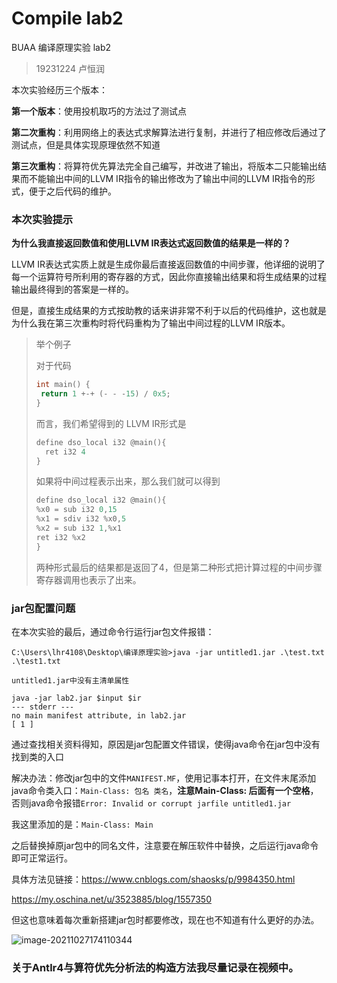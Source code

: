 # Compile lab2

BUAA 编译原理实验 lab2

> 19231224 卢恒润

本次实验经历三个版本：

**第一个版本**：使用投机取巧的方法过了测试点

**第二次重构**：利用网络上的表达式求解算法进行复制，并进行了相应修改后通过了测试点，但是具体实现原理依然不知道

**第三次重构**：将算符优先算法完全自己编写，并改进了输出，将版本二只能输出结果而不能输出中间的LLVM IR指令的输出修改为了输出中间的LLVM IR指令的形式，便于之后代码的维护。

### 本次实验提示

**为什么我直接返回数值和使用LLVM IR表达式返回数值的结果是一样的？**

LLVM IR表达式实质上就是生成你最后直接返回数值的中间步骤，他详细的说明了每一个运算符号所利用的寄存器的方式，因此你直接输出结果和将生成结果的过程输出最终得到的答案是一样的。

但是，直接生成结果的方式按助教的话来讲非常不利于以后的代码维护，这也就是为什么我在第三次重构时将代码重构为了输出中间过程的LLVM IR版本。

> 举个例子
>
> 对于代码
>
> ```c
> int main() {
>  return 1 +-+ (- - -15) / 0x5;
> }
> ```
>
> 而言，我们希望得到的 LLVM IR形式是
>
> ```c
> define dso_local i32 @main(){
> 	ret i32 4
> }
> ```
>
> 如果将中间过程表示出来，那么我们就可以得到
>
> ```c
> define dso_local i32 @main(){
> %x0 = sub i32 0,15
> %x1 = sdiv i32 %x0,5
> %x2 = sub i32 1,%x1
> ret i32 %x2
> }
> ```
>
> 两种形式最后的结果都是返回了4，但是第二种形式把计算过程的中间步骤寄存器调用也表示了出来。

### jar包配置问题

在本次实验的最后，通过命令行运行jar包文件报错：

```shell
C:\Users\lhr4108\Desktop\编译原理实验>java -jar untitled1.jar .\test.txt .\test1.txt

untitled1.jar中没有主清单属性

java -jar lab2.jar $input $ir
--- stderr ---
no main manifest attribute, in lab2.jar
[ 1 ]
```

通过查找相关资料得知，原因是jar包配置文件错误，使得java命令在jar包中没有找到类的入口

解决办法：修改jar包中的文件`MANIFEST.MF`，使用记事本打开，在文件末尾添加java命令类入口：`Main-Class: 包名 类名`，**注意Main-Class: 后面有一个空格**，否则java命令报错`Error: Invalid or corrupt jarfile untitled1.jar`

我这里添加的是：`Main-Class: Main`

之后替换掉原jar包中的同名文件，注意要在解压软件中替换，之后运行java命令即可正常运行。

具体方法见链接：https://www.cnblogs.com/shaosks/p/9984350.html

https://my.oschina.net/u/3523885/blog/1557350

但这也意味着每次重新搭建jar包时都要修改，现在也不知道有什么更好的办法。

![image-20211027174110344](../../../AppData/Roaming/Typora/typora-user-images/image-20211027174110344.png)

### 关于Antlr4与算符优先分析法的构造方法我尽量记录在视频中。

